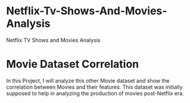 # Netflix-Tv-Shows-And-Movies-Analysis
Netflix TV Shows and Movies Analysis
# Movie Dataset Correlation
In this Project, I will analyze this other Movie dataset and show the correlation between Movies and their features. This dataset was initially supposed to help in analyzing the production of movies post-Netflix era.
